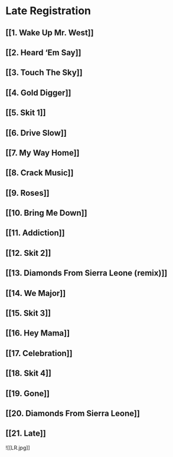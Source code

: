 # Late Registration

## [[1. Wake Up Mr. West]]

## [[2. Heard ‘Em Say]]

## [[3. Touch The Sky]]

## [[4. Gold Digger]]

## [[5. Skit 1]]

## [[6. Drive Slow]]

## [[7. My Way Home]]

## [[8. Crack Music]]

## [[9. Roses]]

## [[10. Bring Me Down]]

## [[11. Addiction]]

## [[12. Skit 2]]

## [[13. Diamonds From Sierra Leone (remix)]]

## [[14. We Major]]

## [[15. Skit 3]]

## [[16. Hey Mama]]

## [[17. Celebration]]

## [[18. Skit 4]]

## [[19. Gone]]

## [[20. Diamonds From Sierra Leone]]

## [[21. Late]]

![[LR.jpg]]
